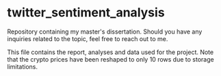 # twitter_sentiment_analysis
Repository containing my master's dissertation. Should you have any inquiries related to the topic, feel free to reach out to me.

This file contains the report, analyses and data used for the project. Note that the crypto prices have been reshaped to only 10 rows due to storage limitations.
